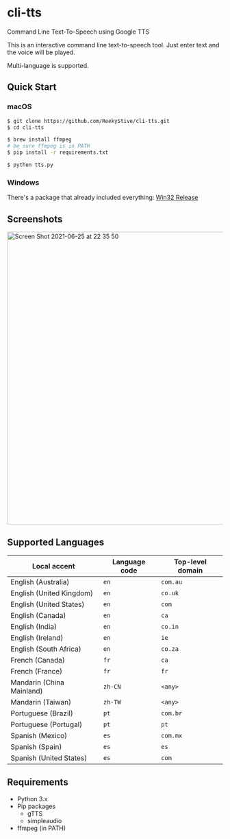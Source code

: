 # cli-tts

Command Line Text-To-Speech using Google TTS

This is an interactive command line text-to-speech tool. Just enter text and the voice will be played.

Multi-language is supported.

## Quick Start

### macOS

``` bash
$ git clone https://github.com/ReekyStive/cli-tts.git
$ cd cli-tts

$ brew install ffmpeg
# be sure ffmpeg is in PATH
$ pip install -r requirements.txt

$ python tts.py
```

### Windows

There's a package that already included everything:
[Win32 Release](https://github.com/ReekyStive/cli-tts/releases/download/v1.1/google-tts-win32.7z)

## Screenshots

<img width="682" alt="Screen Shot 2021-06-25 at 22 35 50" src="https://user-images.githubusercontent.com/26853900/123440780-baaccf00-d605-11eb-8522-634bc6075f30.png">

## Supported Languages

| Local accent              | Language code | Top-level domain |
| ------------------------- | ------------- | ---------------- |
| English (Australia)       | `en`          | `com.au`         |
| English (United Kingdom)  | `en`          | `co.uk`          |
| English (United States)   | `en`          | `com`            |
| English (Canada)          | `en`          | `ca`             |
| English (India)           | `en`          | `co.in`          |
| English (Ireland)         | `en`          | `ie`             |
| English (South Africa)    | `en`          | `co.za`          |
| French (Canada)           | `fr`          | `ca`             |
| French (France)           | `fr`          | `fr`             |
| Mandarin (China Mainland) | `zh-CN`       | `<any>`          |
| Mandarin (Taiwan)         | `zh-TW`       | `<any>`          |
| Portuguese (Brazil)       | `pt`          | `com.br`         |
| Portuguese (Portugal)     | `pt`          | `pt`             |
| Spanish (Mexico)          | `es`          | `com.mx`         |
| Spanish (Spain)           | `es`          | `es`             |
| Spanish (United States)   | `es`          | `com`            |

## Requirements

- Python 3.x
- Pip packages
  - gTTS
  - simpleaudio
- ffmpeg (in PATH)
